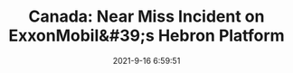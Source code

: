 ---
"title": "Canada: Near Miss Incident on ExxonMobil&amp;#39;s Hebron Platform"
"date": "2021-9-16 6:59:51"
"feed_name": "OEDIGITAL"
"feed_website": "https://www.oedigital.com/"
"feed_rss": "https://www.oedigital.com/technology/safety-security?format=feed"
"link": "https://www.oedigital.com/news/490665-canada-near-miss-incident-on-exxonmobil-s-hebron-platform"
"file": "_posts/2021-1-1-5a204e50e8014665a427e34b0d78f9b6bd8ab56c.md"
"accident": "1"
"drilling": "0"
"dead": "0"
"injured": "0"
---